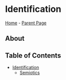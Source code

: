 # Identification
[Home](../Readme.md) - [Parent Page](../Readme.md)

## About

## Table of Contents

- [Identification](Readme.md)
	- [Semiotics](Semiotics.md)



